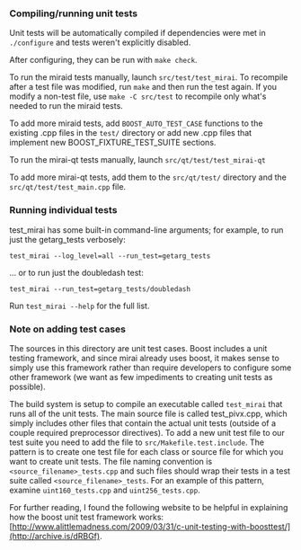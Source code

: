 ### Compiling/running unit tests

Unit tests will be automatically compiled if dependencies were met in `./configure`
and tests weren't explicitly disabled.

After configuring, they can be run with `make check`.

To run the miraid tests manually, launch `src/test/test_mirai`. To recompile
after a test file was modified, run `make` and then run the test again. If you
modify a non-test file, use `make -C src/test` to recompile only what's needed
to run the miraid tests.

To add more miraid tests, add `BOOST_AUTO_TEST_CASE` functions to the existing
.cpp files in the `test/` directory or add new .cpp files that
implement new BOOST_FIXTURE_TEST_SUITE sections.

To run the mirai-qt tests manually, launch `src/qt/test/test_mirai-qt`

To add more mirai-qt tests, add them to the `src/qt/test/` directory and
the `src/qt/test/test_main.cpp` file.

### Running individual tests

test_mirai has some built-in command-line arguments; for
example, to run just the getarg_tests verbosely:

    test_mirai --log_level=all --run_test=getarg_tests

... or to run just the doubledash test:

    test_mirai --run_test=getarg_tests/doubledash

Run `test_mirai --help` for the full list.

### Note on adding test cases

The sources in this directory are unit test cases.  Boost includes a
unit testing framework, and since mirai already uses boost, it makes
sense to simply use this framework rather than require developers to
configure some other framework (we want as few impediments to creating
unit tests as possible).

The build system is setup to compile an executable called `test_mirai`
that runs all of the unit tests.  The main source file is called
test_pivx.cpp, which simply includes other files that contain the
actual unit tests (outside of a couple required preprocessor
directives). To add a new unit test file to our test suite you need
to add the file to `src/Makefile.test.include`. The pattern is to
create one test file for each class or source file for which you want
to create unit tests.  The file naming convention is
`<source_filename>_tests.cpp` and such files should wrap their tests
in a test suite called `<source_filename>_tests`.  For an example of
this pattern, examine `uint160_tests.cpp` and `uint256_tests.cpp`.

For further reading, I found the following website to be helpful in
explaining how the boost unit test framework works:
[http://www.alittlemadness.com/2009/03/31/c-unit-testing-with-boosttest/](http://archive.is/dRBGf).
